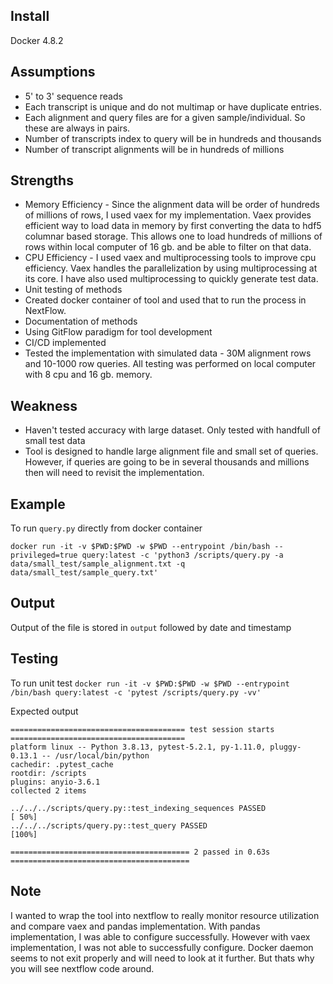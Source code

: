 
## Install

Docker 4.8.2



## Assumptions

- 5' to 3' sequence reads
- Each transcript is unique and do not multimap or have duplicate entries.
- Each alignment and query files are for a given sample/individual. So these are always in pairs.
- Number of transcripts index to query will be in hundreds and thousands
- Number of transcript alignments will be in hundreds of millions


## Strengths
- Memory Efficiency - Since the alignment data will be order of hundreds of millions of rows, I used vaex for my implementation. Vaex provides efficient way to load data in memory by first converting the data to hdf5 columnar based storage. This allows one to load hundreds of millions of rows within local computer of 16 gb. and be able to filter on that data. 
- CPU Efficiency - I used vaex and multiprocessing tools to improve cpu efficiency. Vaex handles the parallelization by using multiprocessing at its core. I have also used multiprocessing to quickly generate test data.
- Unit testing of methods
- Created docker container of tool and used that to run the process in NextFlow.
- Documentation of methods
- Using GitFlow paradigm for tool development
- CI/CD implemented
- Tested the implementation with simulated data - 30M alignment rows and 10-1000 row queries. All testing was performed on local computer with 8 cpu and 16 gb. memory.

## Weakness
- Haven't tested accuracy with large dataset. Only tested with handfull of small test data
- Tool is designed to handle large alignment file and small set of queries. However, if queries are going to be in several thousands and millions then will need to revisit the implementation.


## Example

To run `query.py` directly from docker container

`docker run -it -v $PWD:$PWD -w $PWD --entrypoint /bin/bash --privileged=true query:latest -c 'python3 /scripts/query.py -a data/small_test/sample_alignment.txt -q data/small_test/sample_query.txt'`


## Output

Output of the file is stored in `output` followed by date and timestamp


## Testing

To run unit test
`docker run -it -v $PWD:$PWD -w $PWD --entrypoint /bin/bash query:latest -c 'pytest /scripts/query.py -vv'`

Expected output
```
======================================= test session starts =======================================
platform linux -- Python 3.8.13, pytest-5.2.1, py-1.11.0, pluggy-0.13.1 -- /usr/local/bin/python
cachedir: .pytest_cache
rootdir: /scripts
plugins: anyio-3.6.1
collected 2 items                                                                                 

../../../scripts/query.py::test_indexing_sequences PASSED                                   [ 50%]
../../../scripts/query.py::test_query PASSED                                                [100%]

======================================== 2 passed in 0.63s ========================================
```

## Note

  I wanted to wrap the tool into nextflow to really monitor resource utilization and compare vaex and pandas implementation. With pandas implementation, I was able to configure successfully. However with vaex implementation, I was not able to successfully configure. Docker daemon seems to not exit properly and will need to look at it further. But thats why you will see nextflow code around.